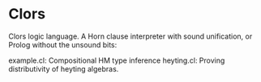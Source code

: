 Clors
=====

Clors logic language. A Horn clause interpreter with sound unification, or Prolog without the unsound bits:

example.cl: Compositional HM type inference 
heyting.cl: Proving distributivity of heyting algebras.
